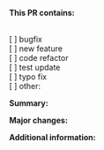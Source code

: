 <!--
	We ❤️ what we see! Thank you for your engagement!

	Please place an x (no spaces!) in all [ ] that apply
-->

**This PR contains:**

<br> [ ] bugfix
<br> [ ] new feature
<br> [ ] code refactor
<br> [ ] test update <!-- If bug or feature is checked, this should be too -->
<br> [ ] typo fix
<br> [ ] other: <!-- Tell us what it contains -->

**Summary:**

<!-- Explain why you had made this change -->
<!-- If possible link to the issue/ticket which contains the issue. -->

**Major changes:**

<!-- Did this pull request contains major changes of the api or something else? -->
<!-- Please describe the impact and a migration path for existing applications. -->

**Additional information:**
